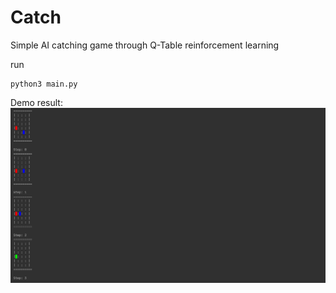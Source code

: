 # Catch

Simple AI catching game through Q-Table reinforcement learning

run
```shell
python3 main.py
```

Demo result:
![Alt text](..\examples\4x6_result_1.png)